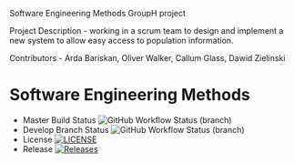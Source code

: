 Software Engineering Methods GroupH project

Project Description - working in a scrum team to design and implement a new system to allow easy access to population information.

Contributors - Arda Bariskan, Oliver Walker, Callum Glass, Dawid Zielinski

# Software Engineering Methods
* Master Build Status ![GitHub Workflow Status (branch)](https://img.shields.io/github/actions/workflow/status/CallumG04/SEM_CW5/main.yml?branch=master)
* Develop Branch Status ![GitHub Workflow Status (branch)](https://img.shields.io/github/actions/workflow/status/CallumG04/SEM_CW5/main.yml?branch=develop)
* License [![LICENSE](https://img.shields.io/github/license/CallumG04/SEM_CW5.svg?style=flat-square)](https://github.com/CallumG04/SEM_CW5/blob/master/LICENSE)
* Release [![Releases](https://img.shields.io/github/release/CallumG04/SEM_CW5/all.svg?style=flat-square)](https://github.com/CallumG04/SEM_CW5/releases)

